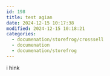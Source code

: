 ```yaml
---
id: 198
title: test agian
date: 2024-12-15 10:17:38
modified: 2024-12-15 10:18:21
categories:
  - documenation/storefrog/crosssell
  - documenation
  - documenation/storefrog
---
```



<!-- wp:paragraph -->
<p>i hink</p>
<!-- /wp:paragraph -->

<!-- wp:paragraph -->
<p></p>
<!-- /wp:paragraph -->
